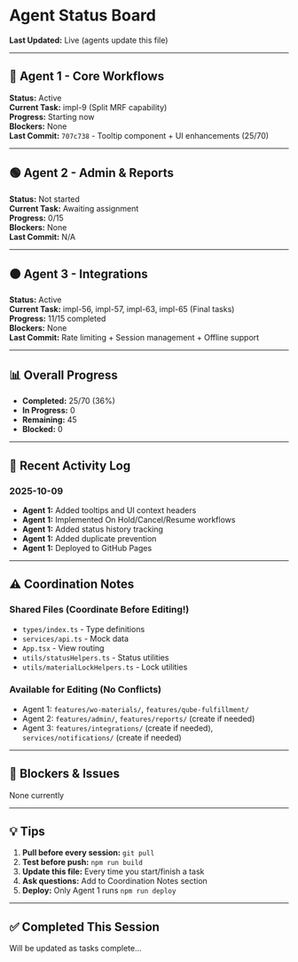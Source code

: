 # Agent Status Board

**Last Updated:** Live (agents update this file)

---

## 🔵 Agent 1 - Core Workflows
**Status:** Active  
**Current Task:** impl-9 (Split MRF capability)  
**Progress:** Starting now  
**Blockers:** None  
**Last Commit:** `707c738` - Tooltip component + UI enhancements (25/70)

---

## 🟢 Agent 2 - Admin & Reports
**Status:** Not started  
**Current Task:** Awaiting assignment  
**Progress:** 0/15  
**Blockers:** None  
**Last Commit:** N/A

---

## 🟠 Agent 3 - Integrations
**Status:** Active  
**Current Task:** impl-56, impl-57, impl-63, impl-65 (Final tasks)  
**Progress:** 11/15 completed  
**Blockers:** None  
**Last Commit:** Rate limiting + Session management + Offline support

---

## 📊 Overall Progress
- **Completed:** 25/70 (36%)
- **In Progress:** 0
- **Remaining:** 45
- **Blocked:** 0

---

## 🔄 Recent Activity Log

### 2025-10-09
- **Agent 1:** Added tooltips and UI context headers
- **Agent 1:** Implemented On Hold/Cancel/Resume workflows
- **Agent 1:** Added status history tracking
- **Agent 1:** Added duplicate prevention
- **Agent 1:** Deployed to GitHub Pages

---

## ⚠️ Coordination Notes

### Shared Files (Coordinate Before Editing!)
- `types/index.ts` - Type definitions
- `services/api.ts` - Mock data
- `App.tsx` - View routing
- `utils/statusHelpers.ts` - Status utilities
- `utils/materialLockHelpers.ts` - Lock utilities

### Available for Editing (No Conflicts)
- Agent 1: `features/wo-materials/`, `features/qube-fulfillment/`
- Agent 2: `features/admin/`, `features/reports/` (create if needed)
- Agent 3: `features/integrations/` (create if needed), `services/notifications/` (create if needed)

---

## 🚨 Blockers & Issues

None currently

---

## 💡 Tips

1. **Pull before every session:** `git pull`
2. **Test before push:** `npm run build`
3. **Update this file:** Every time you start/finish a task
4. **Ask questions:** Add to Coordination Notes section
5. **Deploy:** Only Agent 1 runs `npm run deploy`

---

## ✅ Completed This Session

Will be updated as tasks complete...

